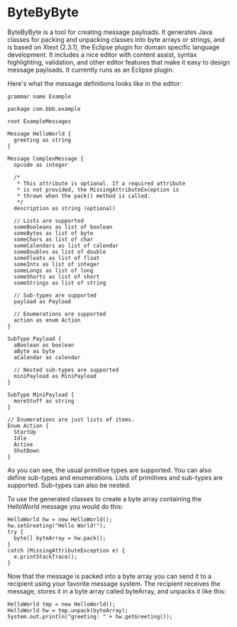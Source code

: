 # ByteByByte
ByteByByte is a tool for creating message payloads. It generates Java classes for packing and unpacking classes into byte arrays or strings, and is based on Xtext (2.3.1), the Eclipse plugin for domain specific language development. It includes a nice editor with content assist, syntax highlighting, validation, and other editor features that make it easy to design message payloads. It currently runs as an Eclipse plugin. 

Here's what the message definitions looks like in the editor:
```
grammar name Example

package com.bbb.example

root ExampleMessages

Message HelloWorld {
  greeting as string
}

Message ComplexMessage {
  opcode as integer
  
  /*
   * This attribute is optional. If a required attribute
   * is not provided, the MissingAttributeException is
   * thrown when the pack() method is called.
   */
  description as string (optional)
  
  // Lists are supported
  someBooleans as list of boolean
  someBytes as list of byte
  someChars as list of char
  someCalendars as list of calendar
  someDoubles as list of double
  someFloats as list of float
  someInts as list of integer
  someLongs as list of long
  someShorts as list of short
  someStrings as list of string
  
  // Sub-types are supported
  payload as Payload
  
  // Enumerations are supported
  action as enum Action
}

SubType Payload {
  aBoolean as boolean
  aByte as byte
  aCalendar as calendar
  
  // Nested sub-types are supported
  miniPayload as MiniPayload
}

SubType MiniPayload {
  moreStuff as string
}

// Enumerations are just lists of items.
Enum Action {
  StartUp
  Idle
  Active
  ShutDown
}
```

As you can see, the usual primitive types are supported. You can also define sub-types and enumerations. Lists of primitives and sub-types are supported. Sub-types can also be nested.

To use the generated classes to create a byte array containing the HelloWorld message you would do this:
```
HelloWorld hw = new HelloWorld();
hw.setGreeting("Hello World!");
try {
  byte[] byteArray = hw.pack();
}
catch (MissingAttributeException e) {
  e.printStackTrace();
}
```

Now that the message is packed into a byte array you can send it to a recipient using your favorite message system. The recipient receives the message, stores it in a byte array called byteArray, and unpacks it like this:
```
HelloWorld tmp = new HelloWorld();
HelloWorld hw = tmp.unpack(byteArray);
System.out.println("greeting: " + hw.getGreeting());
```

